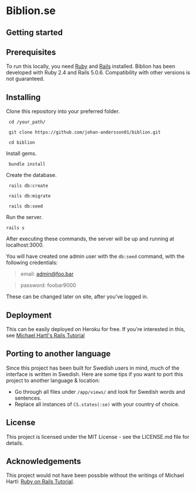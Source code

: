 # Biblion.se

## Getting started

## Prerequisites

To run this locally, you need [Ruby](https://www.ruby-lang.org/en/https://www.ruby-lang.org/en/) and [Rails](http://rubyonrails.org/) installed. Biblion has been developed with Ruby 2.4 and Rails 5.0.6. Compatibility with other versions is not guaranteed.

## Installing

Clone this repository into your preferred folder.

` cd /your_path/`

` git clone https://github.com/johan-andersson01/biblion.git`

` cd biblion`

Install gems.

` bundle install`

Create the database.

` rails db:create`

` rails db:migrate`

` rails db:seed`

Run the server.

` rails s `

After executing these commands, the server will be up and running at localhost:3000.

You will have created one admin user with the `db:seed` command, with the following credentials:

> email: admin@foo.bar

> password: foobar9000

These can be changed later on site, after you've logged in.

## Deployment

This can be easily deployed on Heroku for free. If you're interested in this, see [Michael Hartl's Rails Tutorial](https://www.railstutorial.org/book/beginning)

## Porting to another language

Since this project has been built for Swedish users in mind, much of the interface is written in Swedish. Here are some tips if you want to port this project to another language & location:

* Go through all files under `/app/views/` and look for Swedish words and sentences.
* Replace all instances of `CS.states(:se)` with your country of choice.

## License

This project is licensed under the MIT License - see the LICENSE.md file for details.

## Acknowledgements

This project would not have been possible without the writings of Michael Hartl: [Ruby on Rails Tutorial](https://www.railstutorial.org).
